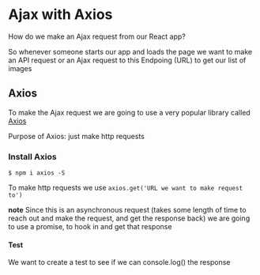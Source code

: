 # Ajax with Axios
How do we make an Ajax request from our React app?

So whenever someone starts our app and loads the page we want to make an API request or an Ajax request to this Endpoing (URL) to get our list of images

## Axios
To make the Ajax request we are going to use a very popular library called [Axios](https://github.com/mzabriskie/axios)

Purpose of Axios: just make http requests

### Install Axios
`$ npm i axios -S`

To make http requests we use `axios.get('URL we want to make request to')`

**note** Since this is an asynchronous request (takes some length of time to reach out and make the request, and get the response back) we are going to use a promise, to hook in and get that response

#### Test
We want to create a test to see if we can console.log() the response



